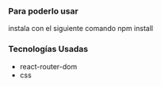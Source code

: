 ### Para poderlo usar

instala con el siguiente comando npm install

### Tecnologías Usadas

- react-router-dom
- css
